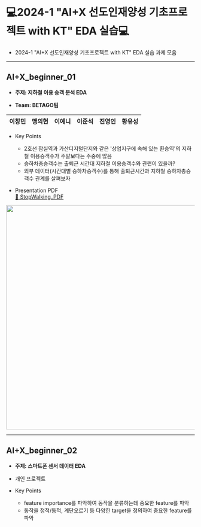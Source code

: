 # 💻2024-1 "AI+X 선도인재양성 기초프로젝트 with KT" EDA 실습💻
- 2024-1 "AI+X 선도인재양성 기초프로젝트 with KT" EDA 실습 과제 모음
---

## AI+X_beginner_01
- **주제: 지하철 이용 승객 분석 EDA**
  
- **Team: BETAGO팀**

| 이창민 | 맹의현 | 이예니 | 이준석 | 진영인 | 황유성 |
|:------:|:------:|:------:|:------:|:------:|:------:|

- Key Points
    - 2호선 잠실역과 가산디지털단지와 같은 '상업지구에 속해 있는 환승역'의 지하철 이용승객수가 주말보다는 주중에 많음
    - 승하차총승객수는 출퇴근 시간대 지하철 이용승객수와 관련이 있을까?
    - 외부 데이터(시간대별 승하차승객수)를 통해 출퇴근시간과 지하철 승하차총승객수 관계를 살펴보자
    
- Presentation PDF<br />
[📄 StopWalking_PDF](https://github.com/maeng99/AI-X_Beginner/blob/main/AI%2BX_beginner_01/%EC%A7%80%ED%95%98%EC%B2%A0%20%EC%9D%B4%EC%9A%A9%EC%8A%B9%EA%B0%9D%20EDA%20%ED%94%84%EB%A1%9C%EC%A0%9D%ED%8A%B8_%EC%B5%9C%EC%A2%85%EB%B3%B8.pdf)
<img src="https://github.com/user-attachments/assets/186ee53d-8c8d-40e5-8402-629526318e1e" width="600px" />

---
## AI+X_beginner_02
- **주제: 스마트폰 센서 데이터 EDA**

- 개인 프로젝트

- Key Points
    - feature importance를 파악하여 동작을 분류하는데 중요한 feature를 파악
    - 동작을 정적/동적, 계단오르기 등 다양한 target을 정의하여 중요한 feature를 파악
